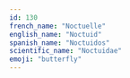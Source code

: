 ```yaml
---
id: 130
french_name: "Noctuelle"
english_name: "Noctuid"
spanish_name: "Noctuidos"
scientific_name: "Noctuidae"
emoji: "butterfly"
---
```

